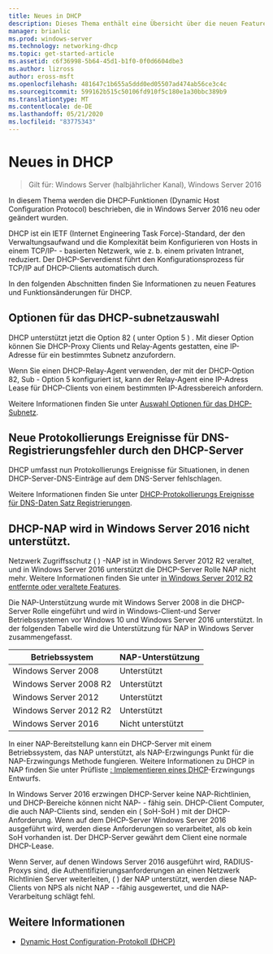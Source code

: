 ```yaml
---
title: Neues in DHCP
description: Dieses Thema enthält eine Übersicht über die neuen Features für DHCP (Dynamic Host Configuration Protocol) in Windows Server 2016.
manager: brianlic
ms.prod: windows-server
ms.technology: networking-dhcp
ms.topic: get-started-article
ms.assetid: c6f36998-5b64-45d1-b1f0-0f0d6604dbe3
ms.author: lizross
author: eross-msft
ms.openlocfilehash: 481647c1b655a5ddd0ed05507ad474ab56ce3c4c
ms.sourcegitcommit: 599162b515c50106fd910f5c180e1a30bbc389b9
ms.translationtype: MT
ms.contentlocale: de-DE
ms.lasthandoff: 05/21/2020
ms.locfileid: "83775343"
---
```

# <a name="whats-new-in-dhcp"></a>Neues in DHCP

>Gilt für: Windows Server (halbjährlicher Kanal), Windows Server 2016

In diesem Thema werden die DHCP-Funktionen (Dynamic Host Configuration Protocol) beschrieben, die in Windows Server 2016 neu oder geändert wurden.
  
DHCP ist ein IETF (Internet Engineering Task Force)-Standard, der den Verwaltungsaufwand und die Komplexität beim Konfigurieren von Hosts in einem TCP/IP- \- basierten Netzwerk, wie z. b. einem privaten Intranet, reduziert. Der DHCP-Serverdienst führt den Konfigurationsprozess für TCP/IP auf DHCP-Clients automatisch durch.

In den folgenden Abschnitten finden Sie Informationen zu neuen Features und Funktionsänderungen für DHCP.

## <a name="dhcp-subnet-selection-options"></a>Optionen für das DHCP-subnetzauswahl

DHCP unterstützt jetzt die Option 82 \( unter Option 5 \) . Mit dieser Option können Sie DHCP-Proxy Clients und Relay-Agents gestatten, eine IP-Adresse für ein bestimmtes Subnetz anzufordern.


Wenn Sie einen DHCP-Relay-Agent verwenden, der mit der DHCP-Option 82, Sub \- Option 5 konfiguriert ist, kann der Relay-Agent eine IP-Adress Lease für DHCP-Clients von einem bestimmten IP-Adressbereich anfordern.

Weitere Informationen finden Sie unter [Auswahl Optionen für das DHCP-Subnetz](dhcp-subnet-options.md).

## <a name="new-logging-events-for-dns-registration-failures-by-the-dhcp-server"></a>Neue Protokollierungs Ereignisse für DNS-Registrierungsfehler durch den DHCP-Server

DHCP umfasst nun Protokollierungs Ereignisse für Situationen, in denen DHCP-Server-DNS-Einträge auf dem DNS-Server fehlschlagen.

Weitere Informationen finden Sie unter [DHCP-Protokollierungs Ereignisse für DNS-Daten Satz Registrierungen](dhcp-dns-events.md).

## <a name="dhcp-nap-is-not-supported-in-windows-server-2016"></a>DHCP-NAP wird in Windows Server 2016 nicht unterstützt.

Netzwerk Zugriffsschutz \( \) -NAP ist in Windows Server 2012 R2 veraltet, und in Windows Server 2016 unterstützt die DHCP-Server Rolle NAP nicht mehr. Weitere Informationen finden Sie unter [in Windows Server 2012 R2 entfernte oder veraltete Features](https://technet.microsoft.com/library/dn303411.aspx).  
  
Die NAP-Unterstützung wurde mit Windows Server 2008 in die DHCP-Server Rolle eingeführt und wird in Windows-Client-und Server Betriebssystemen vor Windows 10 und Windows Server 2016 unterstützt. In der folgenden Tabelle wird die Unterstützung für NAP in Windows Server zusammengefasst.  
  
|Betriebssystem|NAP-Unterstützung|  
|--------------------|---------------|  
| Windows Server 2008 |Unterstützt|  
| Windows Server 2008 R2 |Unterstützt|  
| Windows Server 2012 |Unterstützt|  
| Windows Server 2012 R2 |Unterstützt|  
| Windows Server 2016|Nicht unterstützt|  
  
In einer NAP-Bereitstellung kann ein DHCP-Server mit einem Betriebssystem, das NAP unterstützt, als NAP-Erzwingungs Punkt für die NAP-Erzwingungs Methode fungieren. Weitere Informationen zu DHCP in NAP finden Sie unter Prüfliste [: Implementieren eines DHCP](https://technet.microsoft.com/library/dd314186.aspx)-Erzwingungs Entwurfs.  
  
In Windows Server 2016 erzwingen DHCP-Server keine NAP-Richtlinien, und DHCP-Bereiche können nicht NAP- \- fähig sein. DHCP-Client Computer, die auch NAP-Clients sind, senden ein \( SoH-SoH \) mit der DHCP-Anforderung. Wenn auf dem DHCP-Server Windows Server 2016 ausgeführt wird, werden diese Anforderungen so verarbeitet, als ob kein SoH vorhanden ist. Der DHCP-Server gewährt dem Client eine normale DHCP-Lease. 

Wenn Server, auf denen Windows Server 2016 ausgeführt wird, RADIUS-Proxys sind, die Authentifizierungsanforderungen an einen Netzwerk Richtlinien Server weiterleiten, \( \) der NAP unterstützt, werden diese NAP-Clients von NPS als nicht NAP \- -fähig ausgewertet, und die NAP-Verarbeitung schlägt fehl.
  
## <a name="see-also"></a>Weitere Informationen  
  
-   [Dynamic Host Configuration-Protokoll (DHCP)](Dynamic-Host-Configuration-Protocol--DHCP-.md)  
  

